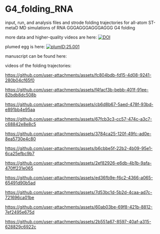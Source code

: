 # G4_folding_RNA

input, run, and analysis files and strode folding trajectories for all-atom ST-metaD MD simulations of RNA GGGAGGGAGGGAGGG G4 folding

more data and higher-quality videos are here: 
[![DOI](https://zenodo.org/badge/DOI/10.5281/zenodo.13646267.svg)](https://doi.org/10.5281/zenodo.13646267)


plumed egg is here: [![plumID:25.001](https://www.plumed-nest.org/eggs/25/001/badge.svg)](https://www.plumed-nest.org/eggs/25/001/)

manuscript can be found here:

videos of the folding trajectories:

https://github.com/user-attachments/assets/fc804bdb-fd15-4d08-9241-280b04cf65f0

https://github.com/user-attachments/assets/f4facf3b-bebb-401f-91ee-82bdb8dc508b

https://github.com/user-attachments/assets/cb6d8b67-5aed-478f-93bd-e891bb4e95aa

https://github.com/user-attachments/assets/67fcb3c3-cc57-474c-a3c7-c68842e8e8c5

https://github.com/user-attachments/assets/3784ca25-120f-49fc-ad0e-8ea5730e4c80

https://github.com/user-attachments/assets/b6cbbe5f-22b2-4b09-95e1-6ca25efbc9b7

https://github.com/user-attachments/assets/2ef82926-e6db-4b1b-9afa-470ff231e065

https://github.com/user-attachments/assets/ed36fb9e-f6c2-4366-a065-65491d90b5ad

https://github.com/user-attachments/assets/7d53bc1d-5b2d-4caa-ad7c-721696ca01be

https://github.com/user-attachments/assets/60ab03be-69f8-421b-8812-7ef2495e675d

https://github.com/user-attachments/assets/2b551a67-8597-40af-a315-628829c6922c






